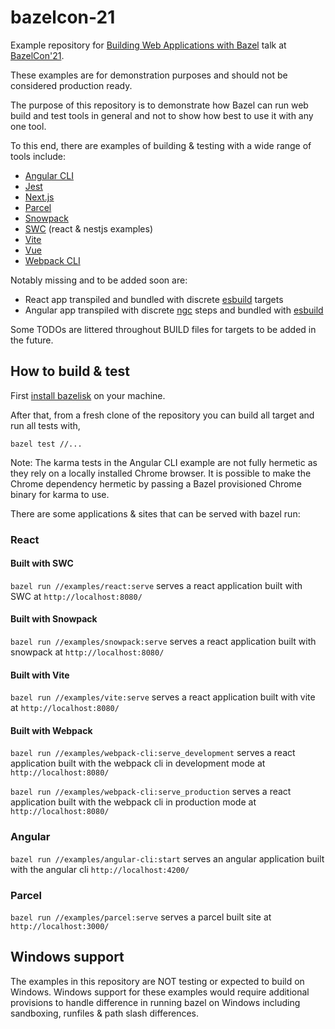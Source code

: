 # bazelcon-21

Example repository for
[Building Web Applications with Bazel](https://docs.google.com/presentation/d/10qqLig5BHZVCKyJi-vLCbUg3LLDd0WJoUl1R3ghDQWI/edit?usp=sharing)
talk at
[BazelCon'21](https://opensourcelive.withgoogle.com/events/bazelcon2021).

These examples are for demonstration purposes and should not be considered
production ready.

The purpose of this repository is to demonstrate how Bazel can run web build and
test tools in general and not to show how best to use it with any one tool.

To this end, there are examples of building & testing with a wide range of tools
include:

- [Angular CLI](https://angular.io/cli)
- [Jest](https://jestjs.io/)
- [Next.js](https://nextjs.org/)
- [Parcel](https://parceljs.org/)
- [Snowpack](https://www.snowpack.dev/)
- [SWC](https://github.com/swc-project/swc) (react & nestjs examples)
- [Vite](https://vitejs.dev/)
- [Vue](https://vuejs.org/)
- [Webpack CLI](https://webpack.js.org/api/cli/)

Notably missing and to be added soon are:

- React app transpiled and bundled with discrete
  [esbuild](https://esbuild.github.io/) targets
- Angular app transpiled with discrete
  [ngc](https://angular.io/guide/angular-compiler-options) steps and bundled
  with [esbuild](https://esbuild.github.io/)

Some TODOs are littered throughout BUILD files for targets to be added in the
future.

## How to build & test

First [install bazelisk](https://github.com/bazelbuild/bazelisk#installation) on
your machine.

After that, from a fresh clone of the repository you can build all target and
run all tests with,

```
bazel test //...
```

Note: The karma tests in the Angular CLI example are not fully hermetic as they
rely on a locally installed Chrome browser. It is possible to make the Chrome
dependency hermetic by passing a Bazel provisioned Chrome binary for karma to
use.

There are some applications & sites that can be served with bazel run:

### React

#### Built with SWC

`bazel run //examples/react:serve` serves a react application built with SWC at
`http://localhost:8080/`

#### Built with Snowpack

`bazel run //examples/snowpack:serve` serves a react application built with
snowpack at `http://localhost:8080/`

#### Built with Vite

`bazel run //examples/vite:serve` serves a react application built with vite at
`http://localhost:8080/`

#### Built with Webpack

`bazel run //examples/webpack-cli:serve_development` serves a react application
built with the webpack cli in development mode at `http://localhost:8080/`

`bazel run //examples/webpack-cli:serve_production` serves a react application
built with the webpack cli in production mode at `http://localhost:8080/`

### Angular

`bazel run //examples/angular-cli:start` serves an angular application built
with the angular cli `http://localhost:4200/`

### Parcel

`bazel run //examples/parcel:serve` serves a parcel built site at
`http://localhost:3000/`

## Windows support

The examples in this repository are NOT testing or expected to build on Windows.
Windows support for these examples would require additional provisions to handle
difference in running bazel on Windows including sandboxing, runfiles & path
slash differences.
